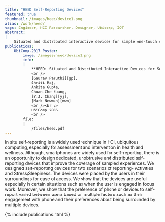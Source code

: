 ```yaml
---
title: "HEED Self-Reporting Devices"
featured: true
thumbnail: /images/heed/device1.png
alias: /work/heed/
tags: Engineer, HCI-Researcher, Designer, Ubicomp, IOT
abstract:
|
    Situated and distributed interactive devices for simple one-touch self-reporting targetting the most common situations.
publications:
    UbiComp-2017 Poster:
        image: /images/heed/device1.png
        info:
        |
            **HEED: Situated and Distributed Interactive Devices for Self-Reporting**
            <br />
            [Gaurav Paruthi][gp],
            Shriti Raj,
            Ankita Gupta,
            Chuan-Che Huang,
            [Y.J. Chang][yj],
            [Mark Newman][mwn]
            <br /><br />
            UbiComp 2016
            <br />
        file:
        |   
            /files/heed.pdf
---
```


In situ self-reporting is a widely used technique in HCI, ubiquitous computing, especially for assessment and intervention in health and wellness. Although, smartphones are widely used for self-reporting, there is an opportunity to design dedicated, unobtrusive and distributed self-reporting devices that improve the coverage of sampled experiences. We designed self-reporting devices for two scenarios of reporting- Activities and Stress/Sleepiness. The devices were placed by the users in their surroundings for ease of access. We show that the devices are useful especially in certain situations such as when the user is engaged in focus work. Moreover, we show that the preference of phone or devices to self-report varied between users based on multiple factors such as their engagement with phone and their preferences about being surrounded by multiple devices.




{% include publications.html %}
